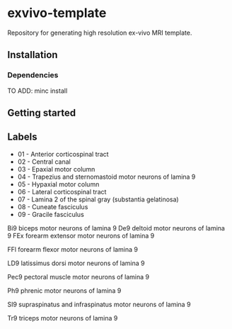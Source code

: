# exvivo-template
Repository for generating high resolution ex-vivo MRI template.

## Installation

### Dependencies

TO ADD: minc install

## Getting started

## Labels
- 01 - Anterior corticospinal tract
- 02 - Central canal
- 03 - Epaxial motor column
- 04 - Trapezius and sternomastoid motor neurons of lamina 9
- 05 - Hypaxial motor column
- 06 - Lateral corticospinal tract
- 07 - Lamina 2 of the spinal gray (substantia gelatinosa)
- 08 - Cuneate fasciculus
- 09 - Gracile fasciculus

Bi9          biceps motor neurons of lamina 9
De9        deltoid motor neurons of lamina 9
FEx         forearm extensor motor neurons of lamina 9

FFl          forearm flexor motor neurons of lamina 9




LD9        latissimus dorsi motor neurons of lamina 9

Pec9      pectoral muscle motor neurons of lamina 9

Ph9        phrenic motor neurons of lamina 9

SI9          supraspinatus and infraspinatus motor neurons of lamina 9


Tr9         triceps motor neurons of lamina 9
